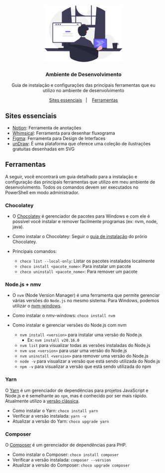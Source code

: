 <h1 align="center">
  <img alt="Logo" src=".github/undraw_programming.svg" width="250px" />
</h1>

<h3 align="center">
  Ambiente de Desenvolvimento
</h3>

<p align="center">Guia de instalação e configurações das principais ferramentas que eu utilizo no ambiente de desenvolvimento</p>

<p align="center">
  <a href="#sites-essenciais">Sites essenciais</a>&nbsp;&nbsp;&nbsp;|&nbsp;&nbsp;&nbsp;
  <a href="#ferramentas">Ferramentas</a>
</p>

## Sites essenciais

- [Notion](https://www.notion.so): Ferramenta de anotações
- [Whimsical](https://whimsical.com): Ferramenta para desenhar fluxograma
- [Figma](https://www.figma.com): Ferramenta para Design de Interfaces
- [unDraw](https://undraw.co): É uma plataforma que oferece uma coleção de ilustrações gratuitas desenhadas em SVG

## Ferramentas

A seguir, você encontrará um guia detalhado para a instalação e configuração das principais ferramentas que utilizo em meu ambiente de desenvolvimento. Todos os comandos devem ser executados no PowerShell em modo administrador.

### Chocolatey

- O [Chocolatey](https://chocolatey.org) é gerenciador de pacotes para Windows e com ele é possível você instalar e remover facilmente programas (ex: nvm, node, java).

- Como instalar o Chocolatey: Seguir o [guia de instalação](https://chocolatey.org/install) do prório Chocolatey.

- Principais comandos:
  - `choco list --local-only`: Listar os pacotes instalados localmente
  - `choco install <pacote_nome>`: Para instalar um pacote
  - `choco uninstall <pacote_nome>`: Para remover um pacote

### Node.js + nmv

- O `nvm` (Node Version Manager) é uma ferramenta que permite gerenciar várias versões do `Node.js` no mesmo sistema. Para Windows, podemos utilizar o [nvm-windows](https://github.com/coreybutler/nvm-windows).

- Como instalar o nmv-windows: `choco install nvm`

- Como instalar e gerenciar versões do Node.js com nvm
  - `nvm install <version>` para instalar uma versão do Node.js
    - Ex: `nvm install v20.16.0`
  - `nvm list` para visualizar todas as versões instaladas do Node.js
  - `nvm use <version>` para usar uma versão do Node.js
  - `nvm uninstall <version>` para remover uma versão do Node.js
  - `node -v` para visualizar a versão que está sendo utilizada do Node.js
  - `npm -v` para visualizar a versão que está sendo utilizada do npm

### Yarn

O [Yarn](https://yarnpkg.com) é um gerenciador de dependências para projetos JavaScript e Node.js e é semelhante ao `npm`, mas é conhecido por ser mais rápido. Atualmente utilizo a [versão clássica](https://classic.yarnpkg.com/en).

- Como instalar o Yarn: `choco install yarn`
- Verificar a versão instalada: `yarn -v`
- Atualizar a versão do Yarn: `choco upgrade yarn`

### Composer

O [Composer](https://getcomposer.org/) é um gerenciador de dependências para PHP.

- Como instalar o Composer: `choco install composer`
- Verificar a versão instalada: `composer --version`
- Atualizar a versão do Composer: `choco upgrade composer`
